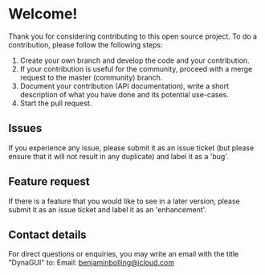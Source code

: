 # Welcome!
Thank you for considering contributing to this open source project. To do a contribution, please follow the following steps:

1. Create your own branch and develop the code and your contribution.
2. If your contribution is useful for the community, proceed with a merge request to the master (community) branch.
3. Document your contribution (API documentation), write a short description of what you have done and its potential use-cases.
4. Start the pull request.

## Issues
If you experience any issue, please submit it as an issue ticket (but please ensure that it will not result in any duplicate) and label it as a 'bug'.

## Feature request
If there is a feature that you would like to see in a later version, please submit it as an issue ticket and label it as an 'enhancement'.

## Contact details
For direct questions or enquiries, you may write an email with the title "DynaGUI" to:
Email: benjaminbolling@icloud.com
